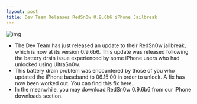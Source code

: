 ```yaml
---
layout: post
title: Dev Team Releases RedSn0w 0.9.6b6 iPhone Jailbreak
---
```

![img](http://media.idownloadblog.com/wp-content/uploads/2010/09/RedSn0w-Logo.png)
* The Dev Team has just released an update to their RedSn0w jailbreak, which is now at its version 0.9.6b6. This update was released following the battery drain issue experienced by some iPhone users who had unlocked using UltraSn0w.
* This battery drain problem was encountered by those of you who updated the iPhone baseband to 06.15.00 in order to unlock. A fix has now been worked out. You can find this fix here…
* In the meanwhile, you may download RedSn0w 0.9.6b6 from our iPhone downloads section.

